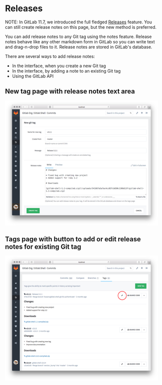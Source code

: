 # Releases

NOTE: In GitLab 11.7, we introduced the full fledged [Releases](index.md)
feature. You can still create release notes on this page, but the new method is preferred.

You can add release notes to any Git tag using the notes feature. Release notes
behave like any other markdown form in GitLab so you can write text and
drag-n-drop files to it. Release notes are stored in GitLab's database.

There are several ways to add release notes:

- In the interface, when you create a new Git tag
- In the interface, by adding a note to an existing Git tag
- Using the GitLab API

## New tag page with release notes text area

![new_tag](img/new_tag.png)

## Tags page with button to add or edit release notes for existing Git tag

![tags](img/tags.png)

